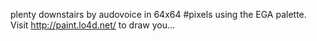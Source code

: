 plenty downstairs by audovoice in 64x64 #pixels using the EGA palette. Visit http://paint.lo4d.net/ to draw you... 